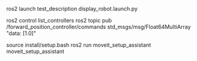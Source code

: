 ros2 launch test_description display_robot.launch.py

ros2 control list_controllers
ros2 topic pub /forward_position_controller/commands std_msgs/msg/Float64MultiArray "data: [1.0]"




source install/setup.bash
ros2 run moveit_setup_assistant moveit_setup_assistant
